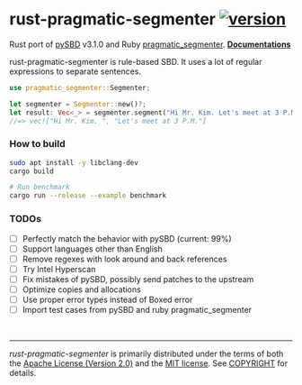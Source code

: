 rust-pragmatic-segmenter [![version]][crates.io]
========
Rust port of [pySBD] v3.1.0 and Ruby [pragmatic_segmenter]. **[Documentations]**

rust-pragmatic-segmenter is rule-based SBD. It uses a lot of regular
expressions to separate sentences.

```rust
use pragmatic_segmenter::Segmenter;

let segmenter = Segmenter::new()?;
let result: Vec<_> = segmenter.segment("Hi Mr. Kim. Let's meet at 3 P.M.").collect();
//=> vec!["Hi Mr. Kim. ", "Let's meet at 3 P.M."]
```

### How to build
```bash
sudo apt install -y libclang-dev
cargo build

# Run benchmark
cargo run --release --example benchmark
```

### TODOs
- [ ] Perfectly match the behavior with pySBD (current: 99%)
- [ ] Support languages other than English
- [ ] Remove regexes with look around and back references
- [ ] Try Intel Hyperscan
- [ ] Fix mistakes of pySBD, possibly send patches to the upstream
- [ ] Optimize copies and allocations
- [ ] Use proper error types instead of Boxed error
- [ ] Import test cases from pySBD and ruby pragmatic_segmenter

&nbsp;

--------
*rust-pragmatic-segmenter* is primarily distributed under the terms of both the
[Apache License (Version 2.0)] and the [MIT license]. See [COPYRIGHT] for
details.

[version]: https://badgen.net/crates/v/pragmatic-segmenter
[crates.io]: https://crates.io/crates/pragmatic-segmenter

[pySBD]: https://github.com/nipunsadvilkar/pySBD
[pragmatic_segmenter]: https://github.com/diasks2/pragmatic_segmenter
[Documentations]: https://docs.rs/pragmatic-segmenter

[MIT license]: LICENSE-MIT
[Apache License (Version 2.0)]: LICENSE-APACHE
[COPYRIGHT]: COPYRIGHT
